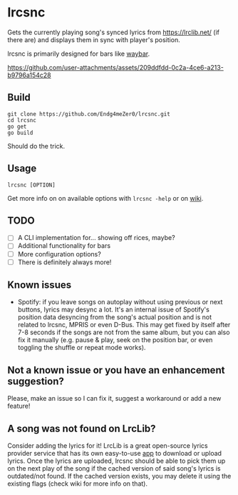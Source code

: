 # lrcsnc
Gets the currently playing song's synced lyrics from https://lrclib.net/ (if there are) and displays them in sync with player's position.

lrcsnc is primarily designed for bars like [waybar](https://github.com/Alexays/Waybar).

https://github.com/user-attachments/assets/209ddfdd-0c2a-4ce6-a213-b9796a154c28

## Build
```
git clone https://github.com/Endg4meZer0/lrcsnc.git
cd lrcsnc
go get
go build
```
Should do the trick.

## Usage
```
lrcsnc [OPTION]
```
Get more info on on available options with `lrcsnc -help` or on [wiki](https://github.com/Endg4meZer0/lrcsnc/wiki/Available-options).

## TODO
- [ ] A CLI implementation for... showing off rices, maybe?
- [ ] Additional functionality for bars
- [ ] More configuration options?
- [ ] There is definitely always more!

## Known issues
- Spotify: if you leave songs on autoplay without using previous or next buttons, lyrics may desync a lot. It's an internal issue of Spotify's position data desyncing from the song's actual position and is not related to lrcsnc, MPRIS or even D-Bus. This may get fixed by itself after 7-8 seconds if the songs are not from the same album, but you can also fix it manually (e.g. pause & play, seek on the position bar, or even toggling the shuffle or repeat mode works).

## Not a known issue or you have an enhancement suggestion?
Please, make an issue so I can fix it, suggest a workaround or add a new feature!

## A song was not found on LrcLib?
Consider adding the lyrics for it! LrcLib is a great open-source lyrics provider service that has its own easy-to-use [app](https://github.com/tranxuanthang/lrcget) to download or upload lyrics. Once the lyrics are uploaded, lrcsnc should be able to pick them up on the next play of the song if the cached version of said song's lyrics is outdated/not found. If the cached version exists, you may delete it using the existing flags (check wiki for more info on that).
